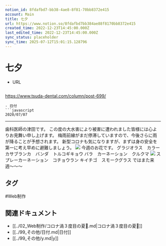 ```yaml
---
notion_id: 8fdafbd7-bb38-4ae8-8f81-70bb8372e415
account: Main
title: 七夕
url: https://www.notion.so/8fdafbd7bb384ae88f8170bb8372e415
created_time: 2022-12-23T14:45:00.000Z
last_edited_time: 2022-12-23T14:45:00.000Z
sync_status: placeholder
sync_time: 2025-07-12T15:01:15.128796
---
```

# 七夕

- URL
  ```javascript
https://www.tsuda-dental.com/column/post-699/
  ```
- 日付
  ```javascript
2020/07/07
  ```
---
歯科医師の津田です。
この度の大水害により被害に遭われました皆様には心よりお見舞い申し上げます。
梅雨前線がまだ停滞していますので、今後さらに雨が降ることが予想されます。
新型コロナも気になりますが、まずは身の安全を第一に考え早めに避難しましょう。
![](https://www.tsuda-dental.com/column/_data/contribute/images/699_1_18.jpeg)
今週のお花です。
グラジオラス　カラー　カサブランカ　バンダ　トルコギキョウ
バラ　カーネーション　クルクマ
![](https://www.tsuda-dental.com/column/_data/contribute/images/699_1_19.jpeg)
スプレーカーネーション　コチョウラン
キイチゴ　スモークグラス
ではまた来週〜〜〜

## タグ

#Web制作 

## 関連ドキュメント

- [[../02_Web制作/コロナ渦３度目の夏🍉.md|コロナ渦３度目の夏🍉]]
- [[../99_その他/日付.md|日付]]
- [[../99_その他/y.md|y]]
